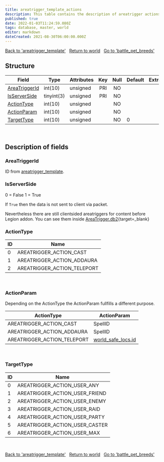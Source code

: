 ```yaml
---
title: areatrigger_template_actions
description: This table contains the description of areatrigger actions.
published: true
date: 2022-01-03T11:24:59.080Z
tags: database, master, world
editor: markdown
dateCreated: 2021-08-30T06:00:00.000Z
---
```


<a href="https://trinitycore.info/en/database/master/world/areatrigger_template" class="mt-5 v-btn v-btn--depressed v-btn--flat v-btn--outlined theme--light v-size--default darkblue--text text--lighten-3"><span class="v-btn__content"><i aria-hidden="true" class="v-icon notranslate v-icon--left mdi mdi-arrow-left theme--light"></i><span>Back to 'areatrigger_template'</span></span></a>&nbsp;&nbsp;&nbsp;<a href="https://trinitycore.info/en/database/master/world/home" class="mt-5 v-btn v-btn--depressed v-btn--flat v-btn--outlined theme--light v-size--default darkblue--text text--lighten-3"><span class="v-btn__content"><i aria-hidden="true" class="v-icon notranslate v-icon--left mdi mdi-home-outline theme--light"></i><span>Return to world</span></span></a>&nbsp;&nbsp;&nbsp;<a href="https://trinitycore.info/en/database/master/world/battle_pet_breeds" class="mt-5 v-btn v-btn--depressed v-btn--flat v-btn--outlined theme--light v-size--default darkblue--text text--lighten-3"><span class="v-btn__content"><span>Go to 'battle_pet_breeds'</span><i aria-hidden="true" class="v-icon notranslate v-icon--right mdi mdi-arrow-right theme--light"></i></span></a>

## Structure

| Field | Type | Attributes | Key | Null | Default | Extra | Comment |
| --- | --- | --- | :---: | :---: | --- | --- | --- |
| [AreaTriggerId](#areatriggerid) | int(10) | unsigned | PRI | NO |  |  |  |
| [IsServerSide](#isserverside) | tinyint(3) | unsigned | PRI | NO |  |  |  |
| [ActionType](#actiontype) | int(10) | unsigned |  | NO |  |  |  |
| [ActionParam](#actionparam) | int(10) | unsigned |  | NO |  |  |  |
| [TargetType](#targettype) | int(10) | unsigned |  | NO | 0 |  |  |
&nbsp;
## Description of fields

### AreaTriggerId
ID from [areatrigger_template](/database/master/world/areatrigger_template).
&nbsp;

### IsServerSide
0 = False
1 = True

If `True` then the data is not sent to client via packet.

Nevertheless there are still clientsided areatriggers for content before Legion addon.
You can see them inside [AreaTrigger.db2](https://wow.tools/dbc/?dbc=areatrigger){target=_blank}
&nbsp;

### ActionType
| ID | Name |
| --- | --- |
| 0 | AREATRIGGER_ACTION_CAST |
| 1 | AREATRIGGER_ACTION_ADDAURA |
| 2 | AREATRIGGER_ACTION_TELEPORT |
&nbsp;

### ActionParam
Depending on the ActionType the ActionParam fullfills a different purpose.

| ActionType | ActionParam |
| --- | --- |
| AREATRIGGER_ACTION_CAST | SpellID |
| AREATRIGGER_ACTION_ADDAURA | SpellID |
| AREATRIGGER_ACTION_TELEPORT | [world_safe_locs.id](/database/master/world/world_safe_locs) |
&nbsp;

### TargetType
| ID | Name |
| --- | --- |
| 0 | AREATRIGGER_ACTION_USER_ANY |
| 1 | AREATRIGGER_ACTION_USER_FRIEND |
| 2 | AREATRIGGER_ACTION_USER_ENEMY |
| 3 | AREATRIGGER_ACTION_USER_RAID |
| 4 | AREATRIGGER_ACTION_USER_PARTY |
| 5 | AREATRIGGER_ACTION_USER_CASTER |
| 6 | AREATRIGGER_ACTION_USER_MAX |
&nbsp;

<a href="https://trinitycore.info/en/database/master/world/areatrigger_template" class="mt-5 v-btn v-btn--depressed v-btn--flat v-btn--outlined theme--light v-size--default darkblue--text text--lighten-3"><span class="v-btn__content"><i aria-hidden="true" class="v-icon notranslate v-icon--left mdi mdi-arrow-left theme--light"></i><span>Back to 'areatrigger_template'</span></span></a>&nbsp;&nbsp;&nbsp;<a href="https://trinitycore.info/en/database/master/world/home" class="mt-5 v-btn v-btn--depressed v-btn--flat v-btn--outlined theme--light v-size--default darkblue--text text--lighten-3"><span class="v-btn__content"><i aria-hidden="true" class="v-icon notranslate v-icon--left mdi mdi-home-outline theme--light"></i><span>Return to world</span></span></a>&nbsp;&nbsp;&nbsp;<a href="https://trinitycore.info/en/database/master/world/battle_pet_breeds" class="mt-5 v-btn v-btn--depressed v-btn--flat v-btn--outlined theme--light v-size--default darkblue--text text--lighten-3"><span class="v-btn__content"><span>Go to 'battle_pet_breeds'</span><i aria-hidden="true" class="v-icon notranslate v-icon--right mdi mdi-arrow-right theme--light"></i></span></a>


